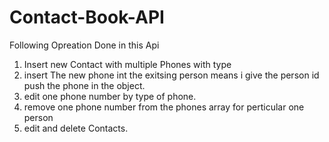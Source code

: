 # Contact-Book-API
Following Opreation Done in this Api
1) Insert new Contact with multiple Phones with type 
2) insert The new phone int the exitsing person means i give the person id push the phone in the object.
3) edit one phone number by type of phone.
4) remove one phone number from the phones array for perticular one person
5) edit and delete Contacts. 


